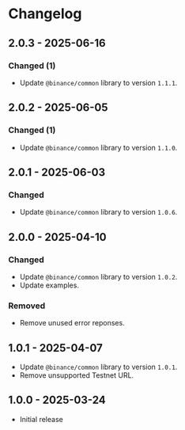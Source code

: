# Changelog

## 2.0.3 - 2025-06-16

### Changed (1)

- Update `@binance/common` library to version `1.1.1`.

## 2.0.2 - 2025-06-05

### Changed (1)

- Update `@binance/common` library to version `1.1.0`.

## 2.0.1 - 2025-06-03

### Changed

- Update `@binance/common` library to version `1.0.6`.

## 2.0.0 - 2025-04-10

### Changed

- Update `@binance/common` library to version `1.0.2`.
- Update examples.

### Removed

- Remove unused error reponses.

## 1.0.1 - 2025-04-07

- Update `@binance/common` library to version `1.0.1`.
- Remove unsupported Testnet URL.

## 1.0.0 - 2025-03-24

- Initial release
